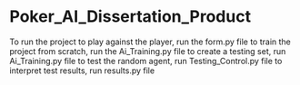 # Poker_AI_Dissertation_Product
To run the project to play against the player, run the form.py file
to train the project from scratch, run the Ai_Training.py file
to create a testing set, run Ai_Training.py file
to test the random agent, run Testing_Control.py file
to interpret test results, run results.py file
